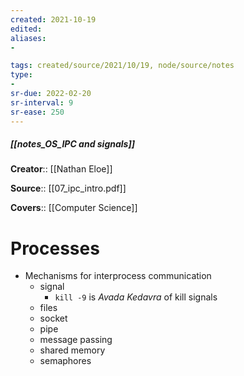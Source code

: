 ```yaml
---
created: 2021-10-19
edited: 
aliases:
- 

tags: created/source/2021/10/19, node/source/notes
type:
- 
sr-due: 2022-02-20
sr-interval: 9
sr-ease: 250
---
```


##### [[notes_OS_IPC and signals]]

**Creator**:: [[Nathan Eloe]]

**Source**:: [[07_ipc_intro.pdf]]

**Covers**:: [[Computer Science]]

# Processes
- Mechanisms for interprocess communication
	- signal
		- `kill -9` is *Avada Kedavra* of kill signals	
	- files
	- socket
	- pipe
	- message passing
	- shared memory
	- semaphores